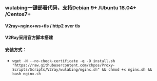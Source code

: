 ### wulabing一键部署代码，支持Debian 9+ /Ubuntu 18.04+ /Centos7+

#### V2ray+nginx+ws+tls / http2 over tls

#### V2Ray采用官方脚本搭建

#### 安装方式：

* `wget -N --no-check-certificate -q -O install.sh "https://raw.githubusercontent.com/chpos/Proxy-Scripts/Scripts/V2ray/wulabing/nginx.sh" && chmod +x nginx.sh && bash nginx.sh`
